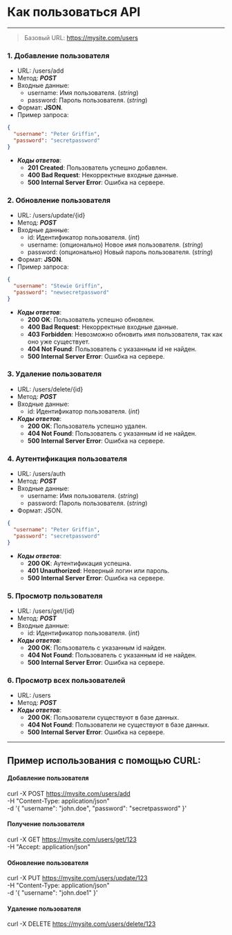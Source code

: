 Как пользоваться API
=
-----------------

> Базовый URL: https://mysite.com/users

### 1. Добавление пользователя

* URL: /users/add
* Метод: ___POST___
* Входные данные:
    * username: Имя пользователя. (_string_)
    * password: Пароль пользователя. (_string_)
* Формат: __JSON__.
* Пример запроса:
```json
{
  "username": "Peter Griffin",
  "password": "secretpassword"
}
```

* ___Коды ответов___:
    * __201 Created__: Пользователь успешно добавлен.
    * __400 Bad Request__: Некорректные входные данные.
    * __500 Internal Server Error__: Ошибка на сервере.

### 2. Обновление пользователя

* URL: /users/update/{id}
* Метод: ___POST___
* Входные данные:
    * id: Идентификатор пользователя. (_int_)
    * username: (опционально) Новое имя пользователя. (_string_)
    * password: (опционально) Новый пароль пользователя. (_string_)
* Формат: __JSON__.
* Пример запроса:
```json
{
  "username": "Stewie Griffin",
  "password": "newsecretpassword"
}
```
* ___Коды ответов___:
    * __200 OK__: Пользователь успешно обновлен.
    * __400 Bad Request__: Некорректные входные данные.
    * __403 Forbidden__: Невозможно обновить имя пользователя, так как оно уже существует.
    * __404 Not Found__: Пользователь с указанным id не найден.
    * __500 Internal Server Error__: Ошибка на сервере.

### 3. Удаление пользователя

* URL: /users/delete/{id}
* Метод: ___POST___
* Входные данные: 
    * id: Идентификатор пользователя. (_int_)
* ___Коды ответов___:
    * __200 OK__: Пользователь успешно удален.
    * __404 Not Found__: Пользователь с указанным id не найден.
    * __500 Internal Server Error__: Ошибка на сервере.

### 4. Аутентификация пользователя

* URL: /users/auth
* Метод: ___POST___
* Входные данные:
    * username: Имя пользователя. (_string_)
    * password: Пароль пользователя. (_string_)
* Формат: JSON.
```json
{
  "username": "Peter Griffin",
  "password": "secretpassword"
}
```
* ___Коды ответов___:
    * __200 OK__: Аутентификация успешна. 
    * __401 Unauthorized__: Неверный логин или пароль.
    * __500 Internal Server Error__: Ошибка на сервере.

### 5. Просмотр пользователя

* URL: /users/get/{id}
* Метод: ___POST___
* Входные данные:
    * id: Идентификатор пользователя. (_int_)
* ___Коды ответов___:
    * __200 OK__: Пользователь с указанным id найден. 
    * __404 Not Found__: Пользователь с указанным id не найден.
    * __500 Internal Server Error__: Ошибка на сервере.

### 6. Просмотр всех пользователей

* URL: /users
* Метод: ___POST___
* ___Коды ответов___:
    * __200 OK__: Пользователи существуют в базе данных. 
    * __404 Not Found__: Пользователи не существуют в базе данных.
    * __500 Internal Server Error__: Ошибка на сервере.

------

Пример использования с помощью __CURL__:
-
#### Добавление пользователя
curl -X POST https://mysite.com/users/add \
  -H "Content-Type: application/json" \
  -d '{ "username": "john.doe", "password": "secretpassword" }'

#### Получение пользователя
curl -X GET https://mysite.com/users/get/123 \
  -H "Accept: application/json"

#### Обновление пользователя
curl -X PUT https://mysite.com/users/update/123 \
  -H "Content-Type: application/json" \
  -d '{ "username": "john.doe1" }'

#### Удаление пользователя
curl -X DELETE https://mysite.com/users/delete/123